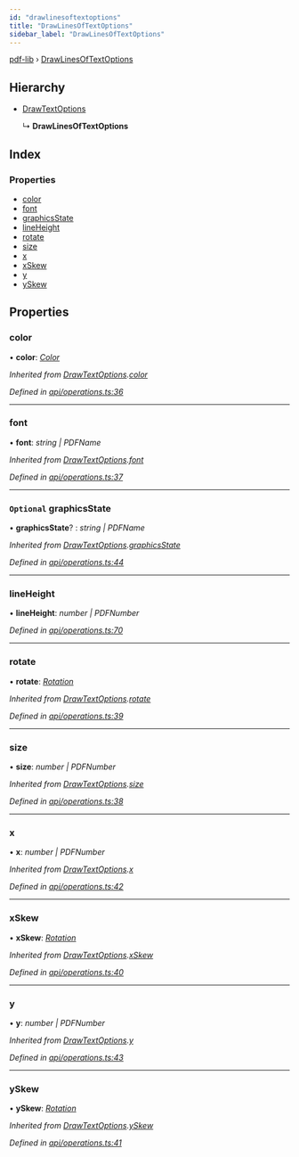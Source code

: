 ```yaml
---
id: "drawlinesoftextoptions"
title: "DrawLinesOfTextOptions"
sidebar_label: "DrawLinesOfTextOptions"
---
```


[pdf-lib](../index.md) › [DrawLinesOfTextOptions](drawlinesoftextoptions.md)

## Hierarchy

* [DrawTextOptions](drawtextoptions.md)

  ↳ **DrawLinesOfTextOptions**

## Index

### Properties

* [color](drawlinesoftextoptions.md#color)
* [font](drawlinesoftextoptions.md#font)
* [graphicsState](drawlinesoftextoptions.md#optional-graphicsstate)
* [lineHeight](drawlinesoftextoptions.md#lineheight)
* [rotate](drawlinesoftextoptions.md#rotate)
* [size](drawlinesoftextoptions.md#size)
* [x](drawlinesoftextoptions.md#x)
* [xSkew](drawlinesoftextoptions.md#xskew)
* [y](drawlinesoftextoptions.md#y)
* [ySkew](drawlinesoftextoptions.md#yskew)

## Properties

###  color

• **color**: *[Color](../index.md#color)*

*Inherited from [DrawTextOptions](drawtextoptions.md).[color](drawtextoptions.md#color)*

*Defined in [api/operations.ts:36](https://github.com/Hopding/pdf-lib/blob/6ac676a/src/api/operations.ts#L36)*

___

###  font

• **font**: *string | PDFName*

*Inherited from [DrawTextOptions](drawtextoptions.md).[font](drawtextoptions.md#font)*

*Defined in [api/operations.ts:37](https://github.com/Hopding/pdf-lib/blob/6ac676a/src/api/operations.ts#L37)*

___

### `Optional` graphicsState

• **graphicsState**? : *string | PDFName*

*Inherited from [DrawTextOptions](drawtextoptions.md).[graphicsState](drawtextoptions.md#optional-graphicsstate)*

*Defined in [api/operations.ts:44](https://github.com/Hopding/pdf-lib/blob/6ac676a/src/api/operations.ts#L44)*

___

###  lineHeight

• **lineHeight**: *number | PDFNumber*

*Defined in [api/operations.ts:70](https://github.com/Hopding/pdf-lib/blob/6ac676a/src/api/operations.ts#L70)*

___

###  rotate

• **rotate**: *[Rotation](../index.md#rotation)*

*Inherited from [DrawTextOptions](drawtextoptions.md).[rotate](drawtextoptions.md#rotate)*

*Defined in [api/operations.ts:39](https://github.com/Hopding/pdf-lib/blob/6ac676a/src/api/operations.ts#L39)*

___

###  size

• **size**: *number | PDFNumber*

*Inherited from [DrawTextOptions](drawtextoptions.md).[size](drawtextoptions.md#size)*

*Defined in [api/operations.ts:38](https://github.com/Hopding/pdf-lib/blob/6ac676a/src/api/operations.ts#L38)*

___

###  x

• **x**: *number | PDFNumber*

*Inherited from [DrawTextOptions](drawtextoptions.md).[x](drawtextoptions.md#x)*

*Defined in [api/operations.ts:42](https://github.com/Hopding/pdf-lib/blob/6ac676a/src/api/operations.ts#L42)*

___

###  xSkew

• **xSkew**: *[Rotation](../index.md#rotation)*

*Inherited from [DrawTextOptions](drawtextoptions.md).[xSkew](drawtextoptions.md#xskew)*

*Defined in [api/operations.ts:40](https://github.com/Hopding/pdf-lib/blob/6ac676a/src/api/operations.ts#L40)*

___

###  y

• **y**: *number | PDFNumber*

*Inherited from [DrawTextOptions](drawtextoptions.md).[y](drawtextoptions.md#y)*

*Defined in [api/operations.ts:43](https://github.com/Hopding/pdf-lib/blob/6ac676a/src/api/operations.ts#L43)*

___

###  ySkew

• **ySkew**: *[Rotation](../index.md#rotation)*

*Inherited from [DrawTextOptions](drawtextoptions.md).[ySkew](drawtextoptions.md#yskew)*

*Defined in [api/operations.ts:41](https://github.com/Hopding/pdf-lib/blob/6ac676a/src/api/operations.ts#L41)*
